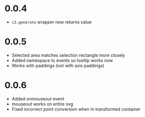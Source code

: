 # 0.0.4

- `c3.generate` wrapper now returns value

# 0.0.5

- Selected area matches selection rectangle more closely
- Added namespace to events so tooltip works now
- Works with paddings (not with axis paddings)

# 0.0.6

- Added onmouseout event
- mouseout works on entire svg
- Fixed incorrect point conversion when in transformed container